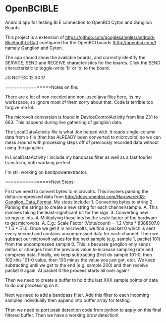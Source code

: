 # OpenBCIBLE
Android app for testing BLE connection to OpenBCI Cyton and Ganglion Boards

This project is a extension of https://github.com/googlesamples/android-BluetoothLeGatt configured for the OpenBCI boards (http://openbci.com/) namely Ganglion and Cyton.

The app should show the available boards, and correctly identify the SERVICE, SEND and RECEIVE characteristics for the boards.
Click the SEND characteristic to toggle-write 'b' or 's' to the board.


JG NOTES: 12.30.17



================Notes on file:

There are a lot of non-needed and non-used java files here, its my workspace, so ignore most of them sorry about that. Code is terrible too forgive me lol.

The microvolt conversion is found in DeviceControlActivity from line 231 to 663. This happens during live gathering of ganglion data.

The LocalDataActivity file is what Jon helped with. It reads single-column data from a file (that has ALREADY been converted to microvolts) so we can mess around with processing steps off of previously recorded data without using the ganglion.

In LocalDataActivity I include my bandpass filter as well as a fast fourier transform, both working perfect.

I'm still working on bandpowerextractor.

================Next Steps:

First we need to convert bytes to microvolts. 
	This involves parsing the delta-compressed data from http://docs.openbci.com/Hardware/08-Ganglion_Data_Format.
	My steps include: 
		1. Converting bytes to string
		2. Parsing the strings to create a new string for each channel/sample.
			A. This involves taking the least-significant bit for the sign.
		3. Converting new strings to ints.
		4. Multiplying those ints by the scale factor of the hardware to get microvolts.
			A. E.g.: Scale Factor (Volts/count) = 1.2 Volts * 8388607.0 * 1.5 * 51.0.
Once we get it in microvolts, we find a packet 0 which is sent every second and contains uncompressed data for each channel.
	Then we subtract our microvolt values for the next sample (e.g. sample 1, packet 101) from the uncompressed sample 0.
		This is becuase ganglion only sends deltas or changes from the previous value to increase sampling rate and compress data.
	Finally, we keep subtracting (first do sample 101-0, then 102-this 101-0 value, then 103 minus the value you just got, etc).
		We keep subtracting until we get to the end (e.g. sample 200) and then receive packet 0 again.
			At packet 0 the process starts all over again!

Then we need to create a buffer to hold the last XXX sample points of data to do our processing on it.

Next we need to add a bandpass filter. Add this filter to each incoming samples individually then append into buffer array for testing.

Then we need to port peak detection code from python to apply on this final filtered buffer. Then we have a working brow detection!
